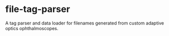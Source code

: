 # file-tag-parser
A tag parser and data loader for filenames generated from custom adaptive optics ophthalmoscopes.
